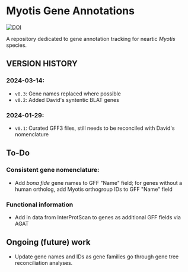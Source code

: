 Myotis Gene Annotations
=======================

[![DOI](https://zenodo.org/badge/749931059.svg)](https://doi.org/10.5281/zenodo.14226779)

A repository dedicated to gene annotation tracking for neartic _Myotis_ species. 

VERSION HISTORY
----------------

### 2024-03-14: 

  - `v0.3`: Gene names replaced where possible
  - `v0.2`: Added David's syntentic BLAT genes

### 2024-01-29: 

  - `v0.1`: Curated GFF3 files, still needs to be reconciled with David's nomenclature

To-Do
------

### Consistent gene nomenclature:

- Add _bona fide_ gene names to GFF "Name" field; for genes without a human ortholog, add Myotis orthogroup IDs to GFF "Name" field

### Functional information

- Add in data from InterProtScan to genes as additional GFF fields via AGAT


Ongoing (future) work
-------

- Update gene names and IDs as gene families go through gene tree reconciliation analyses.

